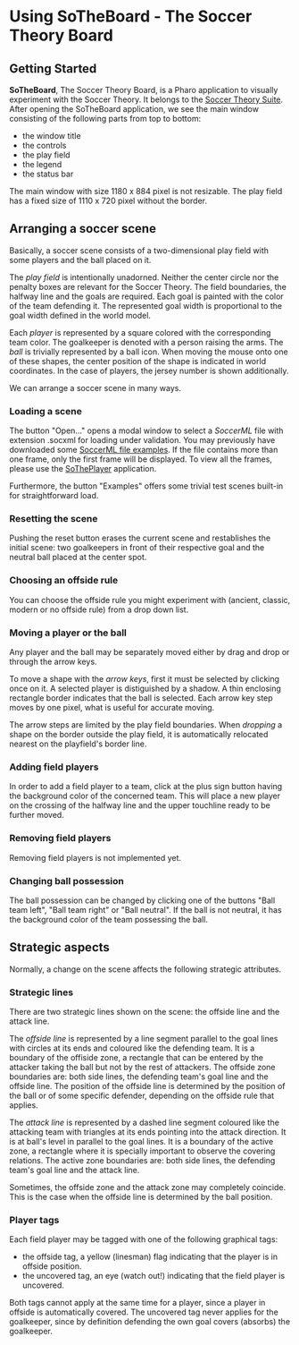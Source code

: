# Using SoTheBoard - The Soccer Theory Board
## Getting Started
**SoTheBoard**, The Soccer Theory Board, is a Pharo application to visually experiment with the Soccer Theory.
It belongs to the [Soccer Theory Suite](https://github.com/Driolar/SoccerTheory-Pharo#).
After opening the SoTheBoard application, we see the main window consisting of the following parts from top to bottom:
* the window title
* the controls
* the play field
* the legend
* the status bar

The main window with size 1180 x 884 pixel is not resizable.
The play field has a fixed size of 1110 x 720 pixel without the border.
## Arranging a soccer scene
Basically, a soccer scene consists of a two-dimensional play field with some players and the ball placed on it.

The *play field* is intentionally unadorned.
Neither the center circle nor the penalty boxes are relevant for the Soccer Theory.
The field boundaries, the halfway line and the goals are required.
Each goal is painted with the color of the team defending it.
The represented goal width is proportional to the goal width defined in the world model.

Each *player* is represented by a square colored with the corresponding team color.
The goalkeeper is denoted with a person raising the arms.
The *ball* is trivially represented by a ball icon.
When moving the mouse onto one of these shapes, the center position of the shape is indicated in world coordinates.
In the case of players, the jersey number is shown additionally.

We can arrange a soccer scene in many ways.
  ### Loading a scene
  The button "Open..." opens a modal window to select a *SoccerML* file with extension .socxml for loading under validation.
  You may previously have downloaded some [SoccerML file examples](https://github.com/Driolar/SoccerTheory-Pharo/tree/master/socxml). 
  If the file contains more than one frame, only the first frame will be displayed.
  To view all the frames, please use the [SoThePlayer](https://github.com/Driolar/SoccerTheory-Pharo/blob/414a0d659215ae9f42aa6e7b92f2e8bebea182bd/doc/Using%20SoThePlayer%20-%20The%20Soccer%20Theory%20Player.md) application.
  
  Furthermore, the button "Examples" offers some trivial test scenes built-in for straightforward load.
  ### Resetting the scene
  Pushing the reset button erases the current scene and restablishes the initial scene: two goalkeepers in front of their respective goal and the neutral ball placed at the center spot.
  ### Choosing an offside rule
  You can choose the offside rule you might experiment with (ancient, classic, modern or no offside rule) from a drop down list.
  ### Moving a player or the ball
  Any player and the ball may be separately moved either by drag and drop or through the arrow keys.

  To move a shape with the *arrow keys*, first it must be selected by clicking once on it. 
  A selected player is distiguished by a shadow.
  A thin enclosing rectangle border indicates that the ball is selected.
  Each arrow key step moves by one pixel, what is useful for accurate moving. 

  The arrow steps are limited by the play field boundaries.
  When *dropping* a shape on the border outside the play field, it is automatically relocated nearest on the playfield's border line. 
  ### Adding field players
  In order to add a field player to a team, click at the plus sign button having the background color of the concerned team. 
  This will place a new player on the crossing of the halfway line and the upper touchline ready to be further moved.
  ### Removing field players
  Removing field players is not implemented yet.
  ### Changing ball possession
  The ball possession can be changed by clicking one of the buttons "Ball team left", "Ball team right" or "Ball neutral".
  If the ball is not neutral, it has the background color of the team possessing the ball.
## Strategic aspects
Normally, a change on the scene affects the following strategic attributes.
  ### Strategic lines
  There are two strategic lines shown on the scene: the offside line and the attack line.

  The *offside line* is represented by a line segment parallel to the goal lines with circles at its ends and coloured like the defending team. 
  It is a boundary of the offiside zone, a rectangle that can be entered by the attacker taking the ball but not by the rest of attackers. 
  The offside zone boundaries are: both side lines, the defending team's goal line and the offside line.
  The position of the offside line is determined by the position of the ball or of some specific defender, depending on the offside rule that applies.

  The *attack line* is represented by a dashed line segment coloured like the attacking team with triangles at its ends pointing into the attack direction. 
  It is at ball's level in parallel to the goal lines. 
  It is a boundary of the active zone, a rectangle where it is specially important to observe the covering relations.
  The active zone boundaries are: both side lines, the defending team's goal line and the attack line.

  Sometimes, the offside zone and the attack zone may completely coincide. 
  This is the case when the offside line is determined by the ball position.
  ### Player tags
  Each field player may be tagged with one of the following graphical tags:
  * the offside tag, a yellow (linesman) flag indicating that the player is in offside position.
  * the uncovered tag, an eye (watch out!) indicating that the field player is uncovered.

Both tags cannot apply at the same time for a player, since a player in offside is automatically covered. 
The uncovered tag never applies for the goalkeeper, since by definition defending the own goal covers (absorbs) the goalkeeper.
